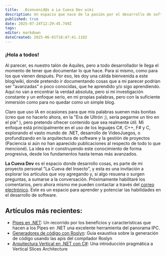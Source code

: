 ```yaml
---
title:  .Bienvenid@s a La Cueva Dev wiki
description: Un espacio que nace de la pasión por el desarrollo de software y de compartir lo aprendido
published: true
date: 2025-07-24T12:29:45.749Z
tags: 
editor: markdown
dateCreated: 2025-06-01T18:47:41.119Z
---
```


### ¡Hola a todos!
Al parecer, es nuestro talón de Aquiles, pero a todo desarrollador le llega el momento de tener que documentar lo que hace. Para sí mismo, como para los que vienen después. Por eso, les doy una cálida bienvenida a este blog/wiki, donde pretendo ir documentando cosas que a mi parecer podrían ser "avanzadas" o poco conocidas, que he aprendido y/o sigo aprendiendo. Aquí no van a encontrar la verdad absoluta, pero sí mi investigación constante y un enfoque serio, en mi propias palabras, pero con la suficiente inmersión como para no quedar como un simple blog.

Claro que uso IA en ocasiones para que mis palabras suenen más bonitas (creo que no hacerlo ahora, en la "Era de Ultrón ;), sería pegarme un tiro en el pie" ), pero pretendo ofrecer contenido que sea realmente útil.
Mi enfoque está principalmente en el uso de los leguajes C#, C++, F# y C, explorando el vasto mundo de .NET, desarrollo de VideoJuegos, o profundizando en la arquitectura de software y la gestión de proyectos (Paciencia si aún no han aparecido publicaciones al respecto de todo lo que mencioné). La idea es ir construyendo este conocimiento de forma progresiva, desde los fundamentos hasta temas más avanzados.

**La Cueva Dev** es el espacio donde desarrollo cosas, es parte de mi proyecto personal "La Cueva del Insecto", y esta es una invitación a explorar los artículos que voy agregando y, si algo resuena o surgen preguntas, a sumarse a la conversación. Próximamente habilitaré los comentarios, pero ahora mismo me pueden contactar a través del [correo electrónico](mailto:contacto@lacuevadelinsecto.dev?subject=Art%C3%ADculos%20de%20La%20Cueva%20del%20Insecto). Este es un espacio para aprender y potenciar las habilidades en el desarrollo de software.

## Artículos más recientes:

- [Pipes en .NET](/es/dotnet/ipc/pipes): Un recorrido por los beneficios y características que hacen a los Pipes en .NET una excelente herramienta del panorama IPC.
- [Generadores de código con Roslyn](/es/dotnet/roslyn/code-generators): Guia exaustiva sobre la generación de código usando las apis del compilador Roslyn
- [Arquitectura Vertical en .NET con C#](/es/dotnet/architecture/vertical-slices): Una introducción pragmática a Vertical Slices Architecture